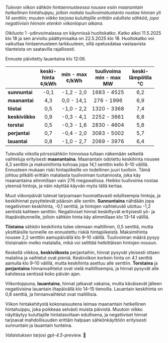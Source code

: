 *Tulevan viikon sähkön hintaennusteessa nousee esiin maanantain hetkellinen hintahuippu, jolloin matala tuulivoimatuotanto nostaa hinnan yli 14 senttiin; muuten viikko tarjoaa kuluttajille erittäin edullista sähköä, jopa negatiivisin hinnoin etenkin viikonlopun aikana.*

Olkiluoto 1 -ydinvoimalassa on käynnissä huoltokatko. Katko alkoi 11.5.2025 klo 18 ja sen arvioitu päättymisaika on 22.5.2025 klo 18. Huoltokatko voi vaikuttaa hintaennusteen tarkkuuteen, sillä opetusdataa vastaavista tilanteista on saatavilla rajallisesti.

Ennuste päivitetty lauantaina klo 12:06.

|             | keski-<br>hinta<br>¢/kWh | min - max<br>¢/kWh | tuulivoima<br>min - max<br>MW | keski-<br>lämpötila<br>°C |
|:------------|:------------------------:|:-------------------:|:----------------------------:|:-------------------------:|
| **sunnuntai**   |          -0,1           |    -1,2 - 2,0     |         1683 - 4525          |            6,2            |
| **maanantai**   |           4,3           |     0,0 - 14,1     |          276 - 1996          |            6,9            |
| **tiistai**     |           0,5           |    -1,0 - 2,2     |         1320 - 3368          |            7,4            |
| **keskiviikko** |           0,9           |    -0,3 - 4,1     |         2252 - 3661          |            6,8            |
| **torstai**     |           0,5           |    -0,3 - 1,6     |         2830 - 4604          |            5,8            |
| **perjantai**   |           0,7           |    -0,4 - 2,0     |         3083 - 5002          |            5,7            |
| **lauantai**    |           0,8           |    -1,0 - 2,7     |         2069 - 3976          |            6,4            |

Tulevalla viikolla pörssisähkön hinnoissa tullaan näkemään selkeitä vaihteluja erityisesti **maanantaina**. Maanantain odotettu keskihinta nousee 4,3 senttiin ja maksimihinta kohoaa jopa 14,1 senttiin kello 8–10 välillä. Ennusteen mukaan riski hintapiikeille on todellinen juuri tuolloin. Tämä johtuu pitkälti erittäin matalasta tuulivoiman tuotannosta, joka käy maanantaina alimmillaan vain 276 megawatissa. Heikko tuulivoima nostaa yleensä hintoja, ja näin näyttää käyvän myös tällä kertaa.

Muut viikonpäivät tulevat tarjoamaan huomattavasti edullisempia hintoja, ja keskihinnat pysyttelevät pääosin alle sentin. **Sunnuntaina** nähdään jopa negatiivinen keskihinta, -0,1 senttiä, ja hintojen vaihteluväli ulottuu -1,2 sentistä kahteen senttiin. Negatiiviset hinnat keskittyvät erityisesti yö- ja iltapäivätunneille, jolloin sähkön hinta käy alimmillaan klo 13–14 välillä.

**Tiistaina** sähkön keskihinta tulee olemaan maltillinen, 0,5 senttiä, mutta yksittäisille tunneille on ennustettu riskiä hintapiikeistä. Maksimihinta nousee 2,2 senttiin aamupäivällä klo 9–10 välillä. Tuulivoiman määrä pysyy tiistainakin melko matalalla, mikä voi selittää hetkittäisen hintojen nousun.

Keskellä viikkoa, **keskiviikosta** perjantaihin, hinnat pysyvät yleisesti ottaen matalina ja vaihtelut ovat pieniä. Keskiviikon korkein hinta on 4,1 senttiä aamulla klo 9–10 välillä, mutta keskihinta asettuu alle senttiin. **Torstaina** ja **perjantaina** hinnanvaihtelut ovat vielä maltillisempia, ja hinnat pysyvät alle kahdessa sentissä koko päivän ajan.

Viikonloppuna, **lauantaina**, hinnat jatkavat vakaina, mutta käväisevät jälleen negatiivisina lauantain iltapäivällä klo 14–15 tienoilla. Lauantain keskihinta on 0,8 senttiä, ja hinnanvaihtelut ovat maltillisia.

Viikon hintakehitystä kokonaisuutena leimaa maanantain hetkellinen hintahuippu, joka poikkeaa selvästi muista päivistä. Muutoin viikko näyttäytyy kuluttajille hintatasoltaan edullisena, ja negatiiviset hinnat tarjoavat mahdollisuuden erittäin halpaan sähkönkäyttöön erityisesti sunnuntain ja lauantain tunteina.

*Valaistuksen tarjosi gpt-4.5-preview.* 🔌
